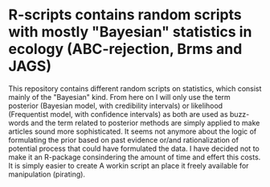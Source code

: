 # R-scripts contains random scripts with mostly "Bayesian" statistics in ecology (ABC-rejection, Brms and JAGS) <br />
This repository contains different random scripts on statistics, which consist mainly of the "Bayesian" kind. From here on
I will only use the term posterior (Bayesian model, with credibility intervals) or likelihood (Frequentist model, with confidence intervals) as
both are used as buzz-words and the term related to posterior methods are simply applied to make articles sound more sophisticated. It seems
not anymore about the logic of formulating the prior based on past evidence or/and rationalization of potential process that could have
formulated the data. I have decided not to make it an R-package consindering the amount of time and effert this costs. It is simply easier to create
A workin script an place it freely available for manipulation (pirating).
